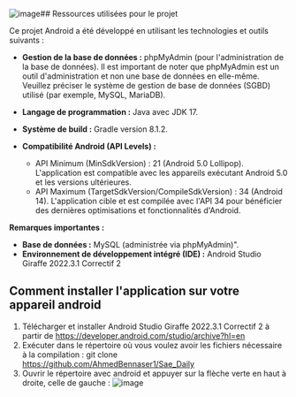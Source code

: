 ![image](https://github.com/user-attachments/assets/c8d81389-36e4-40a3-9a60-cf327ec82ce2)## Ressources utilisées pour le projet

Ce projet Android a été développé en utilisant les technologies et outils suivants :

*   **Gestion de la base de données :** phpMyAdmin (pour l'administration de la base de données). Il est important de noter que phpMyAdmin est un outil d'administration et non une base de données en elle-même. Veuillez préciser le système de gestion de base de données (SGBD) utilisé (par exemple, MySQL, MariaDB).

*   **Langage de programmation :** Java avec JDK 17.

*   **Système de build :** Gradle version 8.1.2.

*   **Compatibilité Android (API Levels) :**

    *   API Minimum (MinSdkVersion) : 21 (Android 5.0 Lollipop). L'application est compatible avec les appareils exécutant Android 5.0 et les versions ultérieures.
    *   API Maximum (TargetSdkVersion/CompileSdkVersion) : 34 (Android 14). L'application cible et est compilée avec l'API 34 pour bénéficier des dernières optimisations et fonctionnalités d'Android.

**Remarques importantes :**

*   **Base de données :** MySQL (administrée via phpMyAdmin)".
*   **Environnement de développement intégré (IDE) :**  Android Studio Giraffe 2022.3.1 Correctif 2

## Comment installer l'application sur votre appareil android
1. Télécharger et installer Android Studio Giraffe 2022.3.1 Correctif 2 à partir de https://developer.android.com/studio/archive?hl=en
2. Exécuter dans le répertoire où vous voulez avoir les fichiers nécessaire à la compilation : git clone https://github.com/AhmedBennaser1/Sae_Daily
3. Ouvrir le répertoire avec android et appuyer sur la flèche verte en haut à droite, celle de gauche : ![image](https://github.com/user-attachments/assets/ccf14ab9-2c76-4389-ac7d-a1f9acfedb9e)
